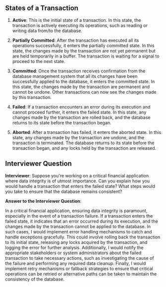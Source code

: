 ## States of a Transaction

1. **Active**: This is the initial state of a transaction. In this state, the transaction is actively executing its operations, such as reading or writing data from/to the database.

2. **Partially Committed**: After the transaction has executed all its operations successfully, it enters the partially committed state. In this state, the changes made by the transaction are not yet permanent but are held temporarily in a buffer. The transaction is waiting for a signal to proceed to the next state.

3. **Committed**: Once the transaction receives confirmation from the database management system that all its changes have been successfully applied to the database, it enters the committed state. In this state, the changes made by the transaction are permanent and cannot be undone. Other transactions can now see the changes made by this transaction.

4. **Failed**: If a transaction encounters an error during its execution and cannot proceed further, it enters the failed state. In this state, any changes made by the transaction are rolled back, and the database returns to its state before the transaction began.

5. **Aborted**: After a transaction has failed, it enters the aborted state. In this state, any changes made by the transaction are undone, and the transaction is terminated. The database returns to its state before the transaction began, and any locks held by the transaction are released.

## Interviewer Question

**Interviewer**: Suppose you're working on a critical financial application where data integrity is of utmost importance. Can you explain how you would handle a transaction that enters the failed state? What steps would you take to ensure that the database remains consistent?

**Answer to the Interviewer Question**:

In a critical financial application, ensuring data integrity is paramount, especially in the event of a transaction failure. If a transaction enters the failed state, it indicates that an error occurred during its execution, and the changes made by the transaction cannot be applied to the database. In such cases, I would implement error handling mechanisms to catch and handle exceptions gracefully. This could involve rolling back the transaction to its initial state, releasing any locks acquired by the transaction, and logging the error for further analysis. Additionally, I would notify the appropriate stakeholders or system administrators about the failed transaction to take necessary actions, such as investigating the cause of the failure and performing any required data cleanup. Finally, I would implement retry mechanisms or fallback strategies to ensure that critical operations can be retried or alternative paths can be taken to maintain the consistency of the database.
